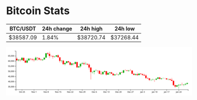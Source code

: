 # Bitcoin Stats

BTC/USDT|24h change|24h high|24h low|
|---|---|---|---|
|$38587.09|1.84%|$38720.74|$37268.44|

<img src="./chart.svg">
